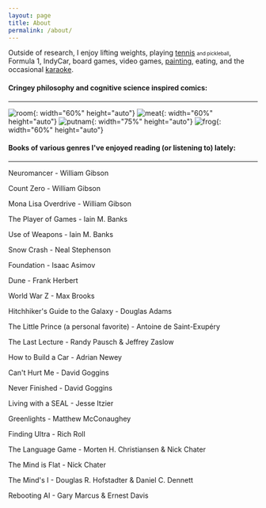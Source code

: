 ```yaml
---
layout: page
title: About
permalink: /about/
---
```


Outside of research, I enjoy lifting weights, playing [tennis](/about/jeonggu) <font size="1">and pickleball</font>, Formula 1, IndyCar, board games, video games, [painting](/about/misul), eating, and the occasional [karaoke](/about/nolaebang).


#### Cringey philosophy and cognitive science inspired comics:
---
![room](../assets/images/room.png){: width="60%" height="auto"}
![meat](../assets/images/meat.png){: width="60%" height="auto"}
![putnam](../assets/images/putnam.png){: width="75%" height="auto"}
![frog](../assets/images/frog.png){: width="60%" height="auto"}


#### Books of various genres I've enjoyed reading (or listening to) lately:
---

Neuromancer - William Gibson

Count Zero - William Gibson

Mona Lisa Overdrive - William Gibson

The Player of Games - Iain M. Banks

Use of Weapons - Iain M. Banks

Snow Crash - Neal Stephenson

Foundation - Isaac Asimov

Dune - Frank Herbert

World War Z - Max Brooks

Hitchhiker's Guide to the Galaxy - Douglas Adams

The Little Prince (a personal favorite) - Antoine de Saint-Exupéry

The Last Lecture - Randy Pausch & Jeffrey Zaslow

How to Build a Car - Adrian Newey

Can't Hurt Me - David Goggins

Never Finished - David Goggins

Living with a SEAL - Jesse Itzier

Greenlights - Matthew McConaughey

Finding Ultra - Rich Roll

The Language Game - Morten H. Christiansen & Nick Chater

The Mind is Flat - Nick Chater

The Mind's I - Douglas R. Hofstadter & Daniel C. Dennett

Rebooting AI - Gary Marcus & Ernest Davis
